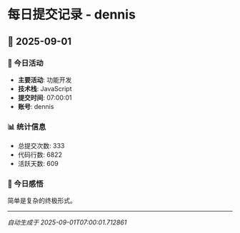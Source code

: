 # 每日提交记录 - dennis

## 📅 2025-09-01

### 🎯 今日活动
- **主要活动**: 功能开发
- **技术栈**: JavaScript
- **提交时间**: 07:00:01
- **账号**: dennis

### 📊 统计信息
- 总提交次数: 333
- 代码行数: 6822
- 活跃天数: 609

### 💭 今日感悟
简单是复杂的终极形式。

---
*自动生成于 2025-09-01T07:00:01.712861*
